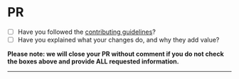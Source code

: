# PR

- [ ] Have you followed the [contributing guidelines](https://github.com/workspace-vn/workspace/blob/master/.github/CONTRIBUTING.md)?
- [ ] Have you explained what your changes do, and why they add value?

**Please note: we will close your PR without comment if you do not check the boxes above and provide ALL requested information.**

---
